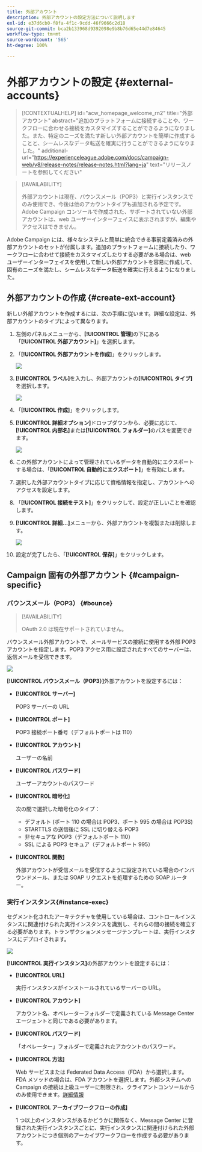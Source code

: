 ```yaml
---
title: 外部アカウント
description: 外部アカウントの設定方法について説明します
exl-id: e37d6cb0-f8fa-4f1c-9cdd-46f9666c2d18
source-git-commit: bca2b133968d9392098e9b8b76d65e44d7e84645
workflow-type: tm+mt
source-wordcount: '565'
ht-degree: 100%

---
```


# 外部アカウントの設定 {#external-accounts}


>[!CONTEXTUALHELP]
>id="acw_homepage_welcome_rn2"
>title="外部アカウント"
>abstract="追加のプラットフォームに接続することや、ワークフローに合わせる接続をカスタマイズすることができるようになりました。また、特定のニーズを満たす新しい外部アカウントを簡単に作成することと、シームレスなデータ転送を確実に行うことができるようになりました。"
>additional-url="https://experienceleague.adobe.com/docs/campaign-web/v8/release-notes/release-notes.html?lang=ja" text="リリースノートを参照してください"


>[!AVAILABILITY]
>
> 外部アカウントは現在、バウンスメール（POP3）と実行インスタンスでのみ使用でき、今後は他のアカウントタイプも追加される予定です。
> Adobe Campaign コンソールで作成された、サポートされていない外部アカウントは、web ユーザーインターフェイスに表示されますが、編集やアクセスはできません。

Adobe Campaign には、様々なシステムと簡単に統合できる事前定義済みの外部アカウントのセットが付属します。追加のプラットフォームに接続したり、ワークフローに合わせて接続をカスタマイズしたりする必要がある場合は、web ユーザーインターフェイスを使用して新しい外部アカウントを容易に作成して、固有のニーズを満たし、シームレスなデータ転送を確実に行えるようになりました。

## 外部アカウントの作成 {#create-ext-account}

新しい外部アカウントを作成するには、次の手順に従います。詳細な設定は、外部アカウントのタイプによって異なります。

1. 左側のパネルメニューから、**[!UICONTROL 管理]**&#x200B;の下にある「**[!UICONTROL 外部アカウント]**」を選択します。

1. 「**[!UICONTROL 外部アカウントを作成]**」をクリックします。

   ![](assets/external_account_create_1.png)

1. **[!UICONTROL ラベル]**&#x200B;を入力し、外部アカウントの&#x200B;**[!UICONTROL タイプ]**&#x200B;を選択します。

   ![](assets/external_account_create_2.png)

1. 「**[!UICONTROL 作成]**」をクリックします。

1. **[!UICONTROL 詳細オプション]**&#x200B;ドロップダウンから、必要に応じて、**[!UICONTROL 内部名]**&#x200B;または&#x200B;**[!UICONTROL フォルダー]**&#x200B;のパスを変更できます。

   ![](assets/external_account_create_3.png)

1. この外部アカウントによって管理されているデータを自動的にエクスポートする場合は、「**[!UICONTROL 自動的にエクスポート]**」を有効にします。

1. 選択した外部アカウントタイプに応じて資格情報を指定し、アカウントへのアクセスを設定します。

1. 「**[!UICONTROL 接続をテスト]**」をクリックして、設定が正しいことを確認します。

1. **[!UICONTROL 詳細…]**&#x200B;メニューから、外部アカウントを複製または削除します。

   ![](assets/external_account_create_4.png)

1. 設定が完了したら、「**[!UICONTROL 保存]**」をクリックします。

## Campaign 固有の外部アカウント {#campaign-specific}

### バウンスメール（POP3） {#bounce}

>[!AVAILABILITY]
>
> OAuth 2.0 は現在サポートされていません。

バウンスメール外部アカウントで、メールサービスの接続に使用する外部 POP3 アカウントを指定します。POP3 アクセス用に設定されたすべてのサーバーは、返信メールを受信できます。

![](assets/external_account_bounce.png)

**[!UICONTROL バウンスメール（POP3）]**&#x200B;外部アカウントを設定するには：

* **[!UICONTROL サーバー]**

  POP3 サーバーの URL

* **[!UICONTROL ポート]**

  POP3 接続ポート番号（デフォルトポートは 110）

* **[!UICONTROL アカウント]**

  ユーザーの名前

* **[!UICONTROL パスワード]**

  ユーザーアカウントのパスワード

* **[!UICONTROL 暗号化]**

  次の間で選択した暗号化のタイプ：

   * デフォルト (ポート 110 の場合は POP3、ポート 995 の場合は POP3S)
   * STARTTLS の送信後に SSL に切り替える POP3
   * 非セキュアな POP3（デフォルトポート 110）
   * SSL による POP3 セキュア（デフォルトポート 995）

* **[!UICONTROL 関数]**

  外部アカウントが受信メールを受信するように設定されている場合のインバウンドメール、または SOAP リクエストを処理するための SOAP ルーター。

### 実行インスタンス{#instance-exec}

セグメント化されたアーキテクチャを使用している場合は、コントロールインスタンスに関連付けられた実行インスタンスを識別し、それらの間の接続を確立する必要があります。トランザクションメッセージテンプレートは、実行インスタンスにデプロイされます。

![](assets/external_account_exec.png)

**[!UICONTROL 実行インスタンス]**&#x200B;の外部アカウントを設定するには：

* **[!UICONTROL URL]**

  実行インスタンスがインストールされているサーバーの URL。

* **[!UICONTROL アカウント]**

  アカウント名、オペレーターフォルダーで定義されている Message Center エージェントと同じである必要があります。

* **[!UICONTROL パスワード]**

  「オペレーター」フォルダーで定義されたアカウントのパスワード。

* **[!UICONTROL 方法]**

  Web サービスまたは Federated Data Access（FDA）から選択します。
FDA メソッドの場合は、FDA アカウントを選択します。外部システムへの Campaign の接続は上級ユーザーに制限され、クライアントコンソールからのみ使用できます。[詳細情報](https://experienceleague.adobe.com/ja/docs/campaign/campaign-v8/connect/fda#_blank)

* **[!UICONTROL アーカイブワークフローの作成]**

  1 つ以上のインスタンスがあるかどうかに関係なく、Message Center に登録された実行インスタンスごとに、実行インスタンスに関連付けられた外部アカウントにつき個別のアーカイブワークフローを作成する必要があります。
